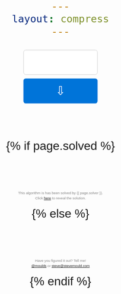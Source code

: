 ```yaml
---
layout: compress
---
```


<!DOCTYPE html>
<html>
<head>

<meta charset="utf-8">
<meta http-equiv="X-UA-Compatible" content="IE=edge">
<meta name="viewport" content="width=device-width, initial-scale=1">

<style>

body {
  text-align: center;
  font-size: 2em;
  padding: 2em;
  line-height: 1.5;
  font-family: Arial, Helvetica, sans-serif;
  box-sizing: border-box;
  margin: auto;
  max-width: 600px;
}

* {
  box-sizing: inherit;
}

button, input {
   width: 200px;
   text-align: center;
   border-radius: .2em;
   font: inherit;
}

input {
  height: 2.1em;
  border: 1px solid #ccc;
}

input:focus {
  border: 1px solid #0074d9;
  outline: 0;
}

button {
   margin: .3em 0;
   padding: .3em .9em;
   background: #0074d9;
   color: #fff;
   border: 0;
   cursor: pointer;
}

svg {
  max-height: 1.5em;
  fill: none;
  stroke: #eee;
  stroke-linecap: round;
  stroke-width: 8%;
  display: none;
}

use {
  stroke: #0074d9;
  animation: a 2s linear infinite
}

.tell-me {
  color: gray;
  font-size: .3em;
  margin-top: 10em;
}

.solution {
  display: none;
}

@keyframes a { to { stroke-dashoffset: 0px } }

</style>
</head>

<body>

<form onsubmit="makeCorsRequest()">
<input type="text" id="x" autocomplete="off"><br/>
<button onclick="makeCorsRequest()">⇩</button><br/>
<svg id="spinner" viewBox="-2000 -1000 4000 2000">
  <path id="inf" d="M354-354A500 500 0 1 1 354 354L-354-354A500 500 0 1 0-354 354z"></path>
  <use xlink:href="#inf" stroke-dasharray="1570 5143" stroke-dashoffset="6713px"></use>
</svg>
<span id="y"><br></span>
</form>
{% if page.solved %}
<p class="tell-me">
  This algorithm is has been solved by {{ page.solver }}.<br>
  Click <a href="#" id="revealer">here</a> to reveal the solution. 
</p>
<p class="tell-me solution" id="solution">
  {{ page.solution }}
</p>
{% else %}
<p class="tell-me">
  Have you figured it out? Tell me!<br>
  <a href="https://twitter.com/moulds">@moulds</a> or <a href="mailto:steve@stevemould.com">steve@stevemould.com</a>
</p>
{% endif %}

<script>
var data = {};
var xBox = document.getElementById("x");
var yBox = document.getElementById("y");
var spinner = document.getElementById("spinner");

document.getElementById("revealer").onclick = function() {
    document.getElementById("solution").style.display = "block";
};

function createCORSRequest(method, url) {
  var xhr = new XMLHttpRequest();
  if ("withCredentials" in xhr) {
    xhr.open(method, url, true);
  } else if (typeof XDomainRequest != "undefined") {
    xhr = new XDomainRequest();
    xhr.open(method, url);
  } else {
    xhr = null;
  }
  return xhr;
}

function addCommas(number) {
  return number.toString().replace(/\B(?=(\d{3})+(?!\d))/g, ",");
}

function showLoader() {
  spinner.style.display = "block";
  yBox.style.display = "none";
}

function makeCorsRequest() {
  event.preventDefault();
  yBox.innerHTML = "<br>";
  var loaderTimer = setTimeout(showLoader, 200);
  var x = xBox.value;
  {% if site.GH_ENV == 'gh_pages' %}
    var url = 'https://guess-the-algorithm.herokuapp.com';
  {% else %}
    var url = 'http://localhost:5000';
  {% endif %}
  url += '/{{ page.alg-number }}/?x='+x+'&session='+data.session+'&iv='+data.iv;
  var xhr = createCORSRequest('GET', url);
  if (!xhr) {
    alert('CORS not supported');
    return;
  }

  xhr.onload = function() {
    clearTimeout(loaderTimer);
    spinner.style.display = "none";
    var response = xhr.responseText;
    data = JSON.parse(response);
    yBox.innerHTML = addCommas(data.y);
    yBox.style.display = "block";
    console.log(data);
  };

  xhr.onerror = function() {
    console.log('fail');
  };

  xhr.send();

  xBox.focus();
  xBox.select();
}

xBox.focus();
</script>
</body>
</html>
